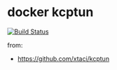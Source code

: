 # docker kcptun

[![Build Status](https://travis-ci.com/xyzrlee/docker-kcptun.svg?branch=master)](https://travis-ci.com/xyzrlee/docker-kcptun)

from:
- https://github.com/xtaci/kcptun
